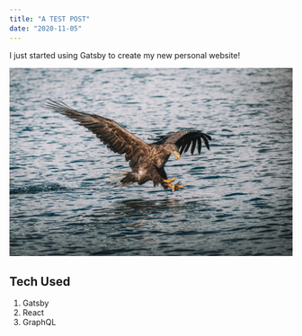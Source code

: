 ```yaml
---
title: "A TEST POST"
date: "2020-11-05"
---
```


I just started using Gatsby to create my new personal website!

![Bird](./bird.png)
## Tech Used
1. Gatsby
2. React
3. GraphQL